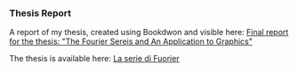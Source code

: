 ### Thesis Report

A report of my thesis, created using Bookdwon and visible here: [Final report for the thesis: "The Fourier Sereis and An Application to Graphics"](https://bradwave.github.io/report/)

The thesis is available here: [La serie di Fuorier](https://bradwave.github.io/thesis)
